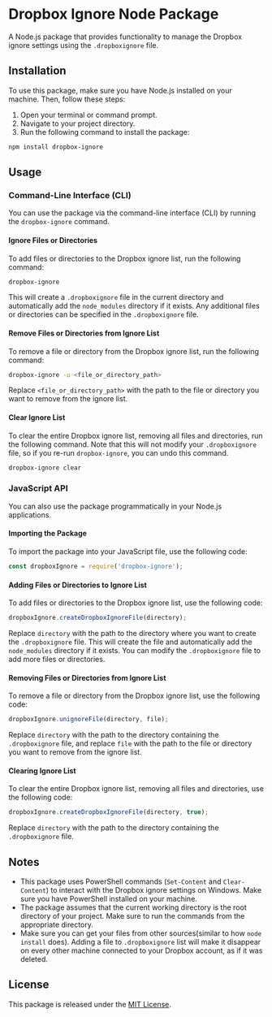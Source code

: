 # Dropbox Ignore Node Package

A Node.js package that provides functionality to manage the Dropbox ignore settings using the `.dropboxignore` file.

## Installation

To use this package, make sure you have Node.js installed on your machine. Then, follow these steps:

1. Open your terminal or command prompt.
2. Navigate to your project directory.
3. Run the following command to install the package:

```bash
npm install dropbox-ignore
```

## Usage

### Command-Line Interface (CLI)

You can use the package via the command-line interface (CLI) by running the `dropbox-ignore` command.

#### Ignore Files or Directories

To add files or directories to the Dropbox ignore list, run the following command:

```bash
dropbox-ignore
```

This will create a `.dropboxignore` file in the current directory and automatically add the `node_modules` directory if it exists. Any additional files or directories can be specified in the `.dropboxignore` file.

#### Remove Files or Directories from Ignore List

To remove a file or directory from the Dropbox ignore list, run the following command:

```bash
dropbox-ignore -u <file_or_directory_path>
```

Replace `<file_or_directory_path>` with the path to the file or directory you want to remove from the ignore list.

#### Clear Ignore List

To clear the entire Dropbox ignore list, removing all files and directories, run the following command. Note that this will not modify your `.dropboxignore` file, so if you re-run `dropbox-ignore`, you can undo this command.

```bash
dropbox-ignore clear
```

### JavaScript API

You can also use the package programmatically in your Node.js applications.

#### Importing the Package

To import the package into your JavaScript file, use the following code:

```javascript
const dropboxIgnore = require('dropbox-ignore');
```

#### Adding Files or Directories to Ignore List

To add files or directories to the Dropbox ignore list, use the following code:

```javascript
dropboxIgnore.createDropboxIgnoreFile(directory);
```

Replace `directory` with the path to the directory where you want to create the `.dropboxignore` file. This will create the file and automatically add the `node_modules` directory if it exists. You can modify the `.dropboxignore` file to add more files or directories.

#### Removing Files or Directories from Ignore List

To remove a file or directory from the Dropbox ignore list, use the following code:

```javascript
dropboxIgnore.unignoreFile(directory, file);
```

Replace `directory` with the path to the directory containing the `.dropboxignore` file, and replace `file` with the path to the file or directory you want to remove from the ignore list.

#### Clearing Ignore List

To clear the entire Dropbox ignore list, removing all files and directories, use the following code:

```javascript
dropboxIgnore.createDropboxIgnoreFile(directory, true);
```

Replace `directory` with the path to the directory containing the `.dropboxignore` file.

## Notes

- This package uses PowerShell commands (`Set-Content` and `Clear-Content`) to interact with the Dropbox ignore settings on Windows. Make sure you have PowerShell installed on your machine.
- The package assumes that the current working directory is the root directory of your project. Make sure to run the commands from the appropriate directory.
- Make sure you can get your files from other sources(similar to how `node install` does). Adding a file to `.dropboxignore` list will make it disappear on every other machine connected to your Dropbox account, as if it was deleted.

## License

This package is released under the [MIT License](https://opensource.org/licenses/MIT).